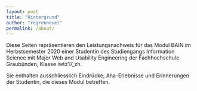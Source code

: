 ```yaml
---
layout: post
title: "Hintergrund"
author: "regrebneuel"
permalink: /about/
---
```

Diese Seiten repräsentieren den Leistungsnachweis für das Modul BAIN im
Herbstsemester 2020 einer Studentin des Studiengangs Information Science mit Major Web and Usability Engineering der Fachhochschule
Graubünden, Klasse iwtz17_zh.

Sie enthalten ausschliesslich Eindrücke, Aha-Erlebnisse und
Erinnerungen der Studentin, die dieses Modul betreffen.
